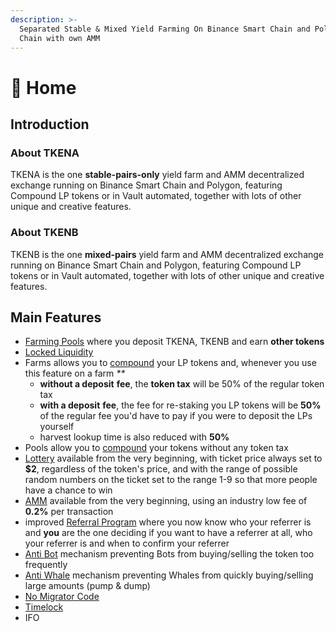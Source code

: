 ```yaml
---
description: >-
  Separated Stable & Mixed Yield Farming On Binance Smart Chain and Polygon
  Chain with own AMM
---
```


# 🏫 Home

## Introduction <a id="introduction"></a>

### About TKENA <a id="about-pantherswap"></a>

TKENA is the one **stable-pairs-only** yield farm and AMM decentralized exchange running on Binance Smart Chain and Polygon, featuring Compound LP tokens or in Vault automated, together with lots of other unique and creative features.

### About TKENB <a id="main-features"></a>

TKENB is the one **mixed-pairs** yield farm and AMM decentralized exchange running on Binance Smart Chain and Polygon, featuring Compound LP tokens or in Vault automated, together with lots of other unique and creative features.

## **Main Features** <a id="main-features"></a>

* [Farming Pools](features/token-pools.md) where you deposit TKENA, TKENB and earn **other tokens**
* [Locked Liquidity](features/locked-liquidity.md) 
* Farms allows you to [compound](features/farms-pools-compound.md) your LP tokens and, whenever you use this feature on a farm _\*\*_
  * **without a deposit** **fee**, the **token tax** will be 50% of the regular token tax
  * **with a deposit** **fee**, the fee for re-staking you LP tokens will be **50%** of the regular fee you'd have to pay if you were to deposit the LPs yourself
  * harvest lookup time is also reduced with **50%** 
* Pools allow you to [compound](features/farms-pools-compound.md) your tokens without any token tax
* [Lottery](features/lottery.md) available from the very beginning, with ticket price always set to **$2**, regardless of the token's price, and with the range of possible random numbers on the ticket set to the range 1-9 so that more people have a chance to win
* [AMM](features/amm.md) available from the very beginning, using an industry low fee of **0.2%** per transaction
* improved [Referral Program](features/referral-program.md) where you now know who your referrer is and **you** are the one deciding if you want to have a referrer at all, who your referrer is and when to confirm your referrer
* [Anti Bot](features/anti-bot.md) mechanism preventing Bots from buying/selling the token too frequently
* [Anti Whale](features/anti-whale.md) mechanism preventing Whales from quickly buying/selling large amounts \(pump & dump\)
* [No Migrator Code](security/no-migrator-code.md)
* [Timelock](security/timelock.md)
* IFO

